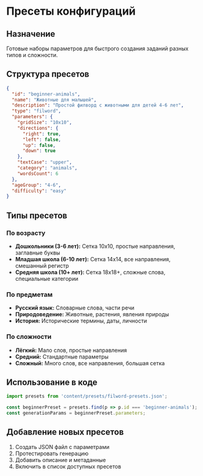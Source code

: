 # Пресеты конфигураций

## Назначение

Готовые наборы параметров для быстрого создания заданий разных типов и сложности.

## Структура пресетов

```json
{
  "id": "beginner-animals",
  "name": "Животные для малышей", 
  "description": "Простой филворд с животными для детей 4-6 лет",
  "type": "filword",
  "parameters": {
    "gridSize": "10x10",
    "directions": {
      "right": true,
      "left": false,
      "up": false, 
      "down": true
    },
    "textCase": "upper",
    "category": "animals",
    "wordsCount": 6
  },
  "ageGroup": "4-6",
  "difficulty": "easy"
}
```

## Типы пресетов

### По возрасту
- **Дошкольники (3-6 лет):** Сетка 10x10, простые направления, заглавные буквы
- **Младшая школа (6-10 лет):** Сетка 14x14, все направления, смешанный регистр
- **Средняя школа (10+ лет):** Сетка 18x18+, сложные слова, специальные категории

### По предметам
- **Русский язык:** Словарные слова, части речи
- **Природоведение:** Животные, растения, явления природы
- **История:** Исторические термины, даты, личности

### По сложности
- **Лёгкий:** Мало слов, простые направления
- **Средний:** Стандартные параметры
- **Сложный:** Много слов, все направления, большая сетка

## Использование в коде

```typescript
import presets from 'content/presets/filword-presets.json';

const beginnerPreset = presets.find(p => p.id === 'beginner-animals');
const generationParams = beginnerPreset.parameters;
```

## Добавление новых пресетов

1. Создать JSON файл с параметрами
2. Протестировать генерацию  
3. Добавить описание и метаданные
4. Включить в список доступных пресетов
